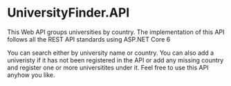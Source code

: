 # UniversityFinder.API
This Web API groups universities by country. The implementation of this API follows all the REST API standards using ASP.NET Core 6

You can search either by university name or country. You can also add a univeristy if it has not been registered in the API or add any missing country and register one or more universitites under it. Feel free to use this API anyhow you like. 

